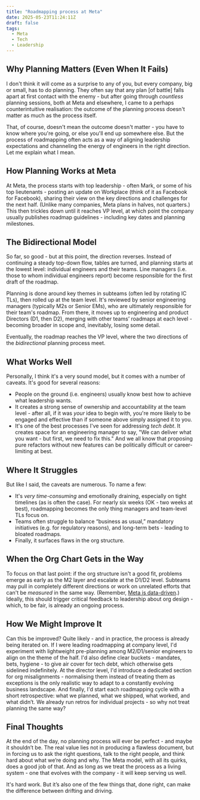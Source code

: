 ```yaml
---
title: "Roadmapping process at Meta"
date: 2025-05-23T11:24:11Z
draft: false
tags: 
  - Meta
  - Tech
  - Leadership
---
```


## Why Planning Matters (Even When It Fails)

I don't think it will come as a surprise to any of you, but every company, big or small, has to do planning. They often say that any plan [of battle] falls apart at first contact with the enemy - but after going through _countless_ planning sessions, both at Meta and elsewhere, I came to a perhaps counterintuitive realisation: the outcome of the planning process doesn't matter as much as the process itself.

That, of course, doesn't mean the outcome doesn't matter - you have to know where you're going, or else you'll end up somewhere else. But the process of roadmapping often acts as a way of aligning leadership expectations and channeling the energy of engineers in the right direction. Let me explain what I mean.

## How Planning Works at Meta

At Meta, the process starts with top leadership - often Mark, or some of his top lieutenants - posting an update on Workplace (think of it as Facebook for Facebook), sharing their view on the key directions and challenges for the next half. (Unlike many companies, Meta plans in halves, not quarters.) This then trickles down until it reaches VP level, at which point the company usually publishes roadmap guidelines - including key dates and planning milestones.

## The Bidirectional Model

So far, so good - but at this point, the direction reverses. Instead of continuing a steady top-down flow, tables are turned, and planning starts at the lowest level: individual engineers and their teams. Line managers (i.e. those to whom individual engineers report) become responsible for the first draft of the roadmap. 

Planning is done around key themes in subteams (often led by rotating IC TLs), then rolled up at the team level. It's reviewed by senior engineering managers (typically M2s or Senior EMs), who are ultimately responsible for their team's roadmap. From there, it moves up to engineering and product Directors (D1, then D2), merging with other teams’ roadmaps at each level - becoming broader in scope and, inevitably, losing some detail. 

Eventually, the roadmap reaches the VP level, where the two directions of the _bidirectional_ planning process meet.

## What Works Well

Personally, I think it's a very sound model, but it comes with a number of caveats. It's good for several reasons:

- People on the ground (i.e. engineers) usually know best how to achieve what leadership wants.
- It creates a strong sense of ownership and accountability at the team level - after all, if it was _your_ idea to begin with, you're more likely to be engaged and effective than if someone above simply assigned it to you.
- It's one of the best processes I've seen for addressing _tech debt_. It creates space for an engineering manager to say, "We can deliver what you want - but first, we need to fix this." And we all know that proposing pure refactors without new features can be politically difficult or career-limiting at best.

## Where It Struggles

But like I said, the caveats are numerous. To name a few:

- It's _very time-consuming_ and emotionally draining, especially on tight timelines (as is often the case). For nearly six weeks (OK - two weeks at best), roadmapping becomes the only thing managers and team-level TLs focus on.
- Teams often struggle to balance “business as usual,” mandatory initiatives (e.g. for regulatory reasons), and long-term bets - leading to bloated roadmaps.
- Finally, it surfaces flaws in the org structure.

## When the Org Chart Gets in the Way

To focus on that last point: if the org structure isn't a good fit, problems emerge as early as the M2 layer and escalate at the D1/D2 level. Subteams may pull in completely different directions or work on unrelated efforts that can't be _measured_ in the same way. (Remember, [Meta is data-driven](/posts/facebook-vs-google/).) Ideally, this should trigger critical feedback to leadership about org design - which, to be fair, is already an ongoing process.

## How We Might Improve It

Can this be improved? Quite likely - and in practice, the process is already being iterated on. If I were leading roadmapping at company level, I'd experiment with lightweight pre-planning among M2/D1/senior engineers to align on the theme of the half. I'd also define clear buckets - mandates, bets, hygiene - to give air cover for tech debt, which otherwise gets sidelined indefinitely. At the director level, I'd introduce a dedicated section for org misalignments - normalising them instead of treating them as exceptions is the only realistic way to adapt to a constantly evolving business landscape. And finally, I'd start each roadmapping cycle with a short retrospective: what we planned, what we shipped, what worked, and what didn’t. We already run retros for individual projects - so why not treat planning the same way?

## Final Thoughts

At the end of the day, no planning process will ever be perfect - and maybe it shouldn’t be. The real value lies not in producing a flawless document, but in forcing us to ask the right questions, talk to the right people, and think hard about what we’re doing and why. The Meta model, with all its quirks, does a good job of that. And as long as we treat the process as a living system - one that evolves with the company - it will keep serving us well.

It's hard work. But it’s also one of the few things that, done right, can make the difference between drifting and driving.